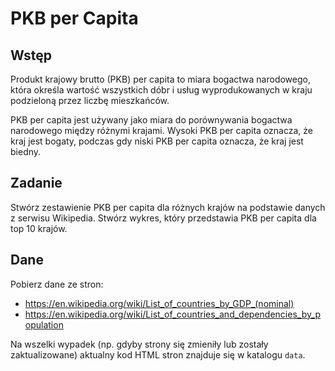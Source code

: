 # PKB per Capita

## Wstęp

Produkt krajowy brutto (PKB) per capita to miara bogactwa narodowego, 
która określa wartość wszystkich dóbr i usług wyprodukowanych w kraju
podzieloną przez liczbę mieszkańców. 

PKB per capita jest używany jako miara do porównywania bogactwa narodowego
między różnymi krajami. Wysoki PKB per capita oznacza, że kraj jest bogaty,
podczas gdy niski PKB per capita oznacza, że kraj jest biedny.

## Zadanie

Stwórz zestawienie PKB per capita dla różnych krajów na podstawie danych
z serwisu Wikipedia. Stwórz wykres, który przedstawia PKB per capita dla
top 10 krajów.

## Dane

Pobierz dane ze stron:

* https://en.wikipedia.org/wiki/List_of_countries_by_GDP_(nominal)
* https://en.wikipedia.org/wiki/List_of_countries_and_dependencies_by_population

Na wszelki wypadek (np. gdyby strony się zmieniły lub zostały zaktualizowane)
aktualny kod HTML stron znajduje się w katalogu `data`.
